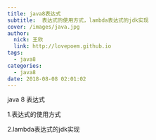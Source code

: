```yaml
---
title: java8表达式
subtitle:  表达式的使用方式，lambda表达式的jdk实现
cover: /images/java.jpg
author: 
  nick: 王欣
  link: http://lovepoem.github.io
tags:
  - java8
categories: 
  - java8 
date: 2018-08-08 02:01:02  
---
```


java 8 表达式

1.表达式的使用方式
    
2.lambda表达式的jdk实现

